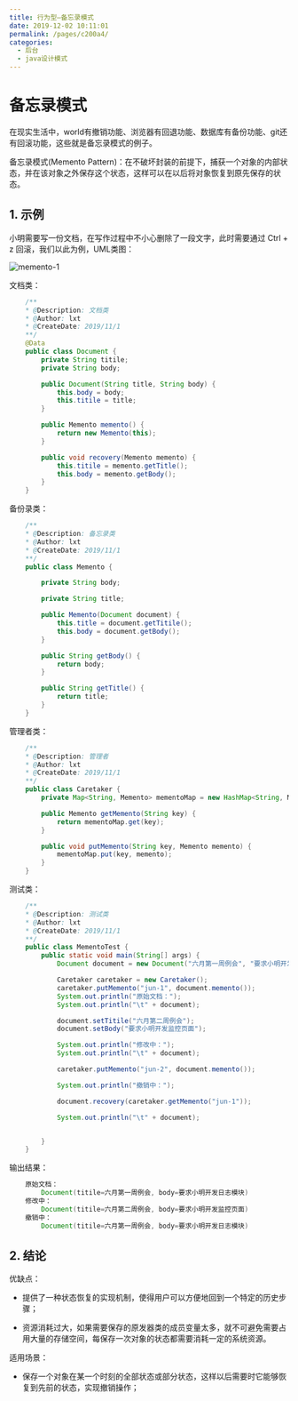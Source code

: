 ```yaml
---
title: 行为型—备忘录模式
date: 2019-12-02 10:11:01
permalink: /pages/c200a4/
categories:
  - 后台
  - java设计模式
---
```

# 备忘录模式

在现实生活中，world有撤销功能、浏览器有回退功能、数据库有备份功能、git还有回滚功能，这些就是备忘录模式的例子。

备忘录模式(Memento Pattern)：在不破坏封装的前提下，捕获一个对象的内部状态，并在该对象之外保存这个状态，这样可以在以后将对象恢复到原先保存的状态。

## 1. 示例

小明需要写一份文档，在写作过程中不小心删除了一段文字，此时需要通过 Ctrl + z 回滚，我们以此为例，UML类图：

![memento-1](https://gitee.com/leixiaoai/markdown/raw/master/02.后台/01.java设计模式/images/memento/memento-1.png)

文档类：

```java
    /**
    * @Description: 文档类
    * @Author: lxt
    * @CreateDate: 2019/11/1
    **/
    @Data
    public class Document {
        private String titile;
        private String body;

        public Document(String title, String body) {
            this.body = body;
            this.titile = title;
        }

        public Memento memento() {
            return new Memento(this);
        }

        public void recovery(Memento memento) {
            this.titile = memento.getTitle();
            this.body = memento.getBody();
        }
    }
```

备份录类：

```java
    /**
    * @Description: 备忘录类
    * @Author: lxt
    * @CreateDate: 2019/11/1
    **/
    public class Memento {

        private String body;

        private String title;

        public Memento(Document document) {
            this.title = document.getTitile();
            this.body = document.getBody();
        }

        public String getBody() {
            return body;
        }

        public String getTitle() {
            return title;
        }
    }
```

管理者类：

```java
    /**
    * @Description: 管理者
    * @Author: lxt
    * @CreateDate: 2019/11/1
    **/
    public class Caretaker {
        private Map<String, Memento> mementoMap = new HashMap<String, Memento>();

        public Memento getMemento(String key) {
            return mementoMap.get(key);
        }

        public void putMemento(String key, Memento memento) {
            mementoMap.put(key, memento);
        }
    }
```

测试类：

```java
    /**
    * @Description: 测试类
    * @Author: lxt
    * @CreateDate: 2019/11/1
    **/
    public class MementoTest {
        public static void main(String[] args) {
            Document document = new Document("六月第一周例会", "要求小明开发日志模块");

            Caretaker caretaker = new Caretaker();
            caretaker.putMemento("jun-1", document.memento());
            System.out.println("原始文档：");
            System.out.println("\t" + document);

            document.setTitile("六月第二周例会");
            document.setBody("要求小明开发监控页面");

            System.out.println("修改中：");
            System.out.println("\t" + document);

            caretaker.putMemento("jun-2", document.memento());

            System.out.println("撤销中：");

            document.recovery(caretaker.getMemento("jun-1"));

            System.out.println("\t" + document);


        }
    }
```

输出结果：

```java
    原始文档：
        Document(titile=六月第一周例会, body=要求小明开发日志模块)
    修改中：
        Document(titile=六月第二周例会, body=要求小明开发监控页面)
    撤销中：
        Document(titile=六月第一周例会, body=要求小明开发日志模块)
```

## 2. 结论

优缺点：

- 提供了一种状态恢复的实现机制，使得用户可以方便地回到一个特定的历史步骤；

- 资源消耗过大，如果需要保存的原发器类的成员变量太多，就不可避免需要占用大量的存储空间，每保存一次对象的状态都需要消耗一定的系统资源。

适用场景：

- 保存一个对象在某一个时刻的全部状态或部分状态，这样以后需要时它能够恢复到先前的状态，实现撤销操作；
